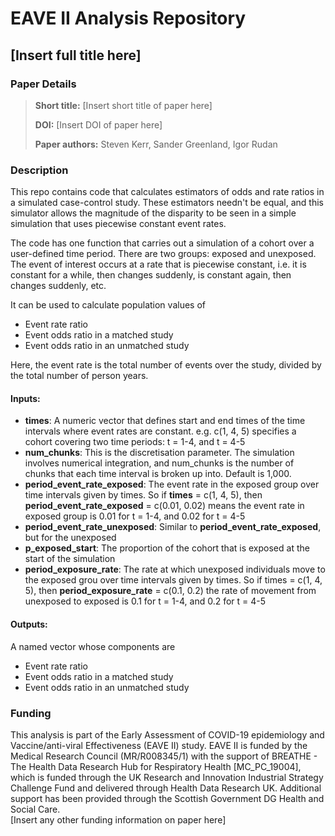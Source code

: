# EAVE II Analysis Repository
## [Insert full title here]  

### Paper Details
> **Short title:** [Insert short title of paper here]
>
>**DOI:** [Insert DOI of paper here]
>
>**Paper authors:** Steven Kerr, Sander Greenland, Igor Rudan

### Description

This repo contains code that calculates estimators of odds and rate ratios in a simulated case-control study. These estimators needn't be equal, and this simulator allows the magnitude of the disparity to be seen in a simple simulation that uses piecewise constant event rates.

The code has one function that carries out a simulation of a cohort over a user-defined time period. There are two groups: exposed and unexposed. The event of interest occurs at a rate that is piecewise constant, i.e. it is constant for a while, then changes suddenly, is constant again, then changes suddenly, etc.

It can be used to calculate population values of
- Event rate ratio
- Event odds ratio in a matched study
- Event odds ratio in an unmatched study

Here, the event rate is the total number of events over the study, divided by the total number of person years.

#### Inputs:
  - **times**:
      A numeric vector that defines start and end times
      of the time intervals where event rates are constant.
      e.g. c(1, 4, 5) specifies a cohort covering two time periods:
      t = 1-4, and t = 4-5
  - **num_chunks**:
      This is the discretisation parameter. The simulation involves
      numerical integration, and num_chunks is the number of chunks
      that each time interval is broken up into. Default is 1,000.
  - **period_event_rate_exposed**:
      The event rate in the exposed group over time intervals given
      by times. So if **times** = c(1, 4, 5), then
      **period_event_rate_exposed** = c(0.01, 0.02) means the event rate
      in exposed group is 0.01 for t = 1-4, and 0.02 for t = 4-5
  - **period_event_rate_unexposed**:
      Similar to **period_event_rate_exposed**, but for the unexposed
  - **p_exposed_start**:
      The proportion of the cohort that is exposed at the start
      of the simulation
  - **period_exposure_rate**:
      The rate at which unexposed individuals move to the exposed
      grou over time intervals given by times. So if times = c(1, 4, 5),
      then **period_exposure_rate** = c(0.1, 0.2) the rate of movement
      from unexposed to exposed is 0.1 for t = 1-4, and 0.2 for t = 4-5

#### Outputs:
A named vector whose components are
- Event rate ratio
- Event odds ratio in a matched study
- Event odds ratio in an unmatched study


### Funding
This analysis is part of the Early Assessment of COVID-19 epidemiology and Vaccine/anti-viral Effectiveness (EAVE II) study. EAVE II is funded by the Medical Research Council (MR/R008345/1) with the support of BREATHE - The Health Data Research Hub for Respiratory Health [MC_PC_19004], which is funded through the UK Research and Innovation Industrial Strategy Challenge Fund and delivered through Health Data Research UK. Additional support has been provided through the Scottish Government DG Health and Social Care.  
[Insert any other funding information on paper here]